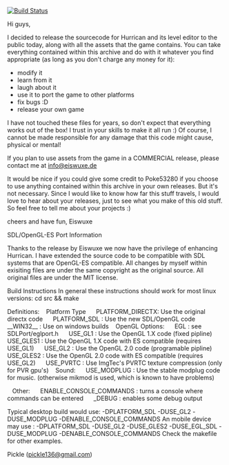 [![Build Status](https://travis-ci.org/thrimbor/Hurrican.svg?branch=master)](https://travis-ci.org/thrimbor/Hurrican)

Hi guys,

I decided to release the sourcecode for Hurrican and its level editor to the public today, along with all the assets that the game contains.
You can take everything contained within this archive and do with it whatever you find appropriate (as long as you don't charge any money for it):
- modify it
- learn from it
- laugh about it
- use it to port the game to other platforms
- fix bugs :D
- release your own game

I have not touched these files for years, so don't expect that everything works out of the box! I trust in your skills to make it all run :)
Of course, I cannot be made responsible for any damage that this code might cause, physical or mental!

If you plan to use assets from the game in a COMMERCIAL release, please contact me at
info@eiswuxe.de

It would be nice if you could give some credit to Poke53280 if you choose to use anything contained within this archive in your own releases. But it's not necessary. Since I would like to know how far this stuff travels, I would love to hear about your releases, just to see what you make of this old stuff. So feel free to tell me about your projects :)

cheers and have fun,
Eiswuxe


SDL/OpenGL-ES Port Information

Thanks to the release by Eiswuxe we now have the privilege of enhancing Hurrican. I have extended the source code to be compatible with SDL systems that are OpenGL-ES compatible.
All changes by myself within exisiting files are under the same copyright as the original source. All original files are under the MIT license.

Build Instructions
In general these instructions should work for most linux versions:
cd src && make

Definitions:
&nbsp;&nbsp;  Platform Type
&nbsp;&nbsp;&nbsp;&nbsp;    PLATFORM_DIRECTX: Use the original directx code
&nbsp;&nbsp;&nbsp;&nbsp;    PLATFORM_SDL     : Use the new SDL/OpenGL code
&nbsp;&nbsp;&nbsp;&nbsp;    \_\_WIN32\_\_	 : Use on windows builds
&nbsp;&nbsp;  OpenGL Options:
&nbsp;&nbsp;&nbsp;&nbsp;  	EGL		 : see SDLPort/eglport.h
&nbsp;&nbsp;&nbsp;&nbsp;	USE_GL1          : Use the OpenGL 1.X code (fixed pipline)
&nbsp;&nbsp;&nbsp;&nbsp;	USE_GLES1        : Use the OpenGL 1.X code with ES compatible (requires USE_GL1)
&nbsp;&nbsp;&nbsp;&nbsp;	USE_GL2          : Use the OpenGL 2.0 code (programable pipline)
&nbsp;&nbsp;&nbsp;&nbsp;	USE_GLES2        : Use the OpenGL 2.0 code with ES compatible (requires USE_GL2)
&nbsp;&nbsp;&nbsp;&nbsp;	USE_PVRTC	 : Use ImgTec's PVRTC texture compression (only for PVR gpu's)
&nbsp;&nbsp;  Sound:
&nbsp;&nbsp;&nbsp;&nbsp;  	USE_MODPLUG      : Use the stable modplug code for music. (otherwise mikmod is used, which is known to have problems)

&nbsp;&nbsp;  Other:
&nbsp;&nbsp;&nbsp;&nbsp;  	ENABLE_CONSOLE_COMMANDS : turns a console where commands can be entered
&nbsp;&nbsp;&nbsp;&nbsp;  	_DEBUG			: enables some debug output


 Typical desktop build would use: -DPLATFORM_SDL -DUSE_GL2 -DUSE_MODPLUG -DENABLE_CONSOLE_COMMANDS
 An mobile device may use : -DPLATFORM_SDL -DUSE_GL2 -DUSE_GLES2 -DUSE_EGL_SDL -DUSE_MODPLUG -DENABLE_CONSOLE_COMMANDS
 Check the makefile for other examples.

 Pickle (pickle136@gmail.com)
